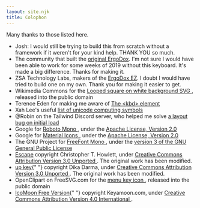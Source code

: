 ```yaml
---
layout: site.njk
title: Colophon
---
```


Many thanks to those listed here.

<ul>
  <li>
    Josh: I would still be trying to build this from scratch without a
    framework if it weren&apos;t for your kind help. THANK YOU so much.
  </li>
  <li>
    The community that built the
    <a href="https://www.ergodox.io">original ErgoDox</a>. I&apos;m not sure
    I would have been able to work for some weeks of 2019 without this
    keyboard. It&apos;s made a big difference. Thanks for making it.
  </li>
  <li>
    ZSA Technology Labs, makers of the
    <a href="https://ergodox-ez.com">ErgoDox EZ</a>. I doubt I would have
    tried to build one on my own. Thank you for making it easier to get.
  </li>
  <li>
    Wikimedia Commons for the
    <a
      href="https://commons.wikimedia.org/wiki/File:Looped_square_on_white_background.svg"
    >
      Looped square on white background SVG
    </a>
    , released into the public domain
  </li>
  <li>
    Terence Eden for making me aware of
    <a
      href="https://shkspr.mobi/blog/2020/05/better-keyboard-buttons-in-html/"
    >
      The &lt;kbd&gt; element
    </a>
  </li>
  <li>
    Xah Lee&apos;s useful
    <a href="http://xahlee.info/comp/unicode_computing_symbols.html">
      list of unicode computing symbols
    </a>
  </li>
  <li>
    @Robin on the Tailwind Discord server, who helped me solve
    <a href="docs/issues/bad-first-render-in-production/index.md">
      a layout bug on initial load
    </a>
  </li>
  <li>
    Google for
    <a href="https://fonts.google.com/specimen/Roboto+Mono">
      Roboto Mono
    </a>
    , under the
    <a href="http://www.apache.org/licenses/LICENSE-2.0">
      Apache License, Version 2.0
    </a>
  </li>
  <li>
    Google for
    <a href="https://developers.google.com/fonts/docs/material_icons">
      Material Icons
    </a>
    , under the
    <a href="http://www.apache.org/licenses/LICENSE-2.0">
      Apache License, Version 2.0
    </a>
  </li>
  <li>
    The GNU Project for
    <a href="https://www.gnu.org/software/freefont/index.html">
      FreeFont Mono
    </a>
    , under the
    <a href="http://www.gnu.org/licenses/gpl.html">
      version 3 of the GNU General Public License
    </a>
  </li>
  <li>
    <a href="https://thenounproject.com/icon/escape-217258/">Escape</a>
    copyright Christopher T. Howlett, under
    <a href="https://creativecommons.org/licenses/by/3.0/legalcode">
      Creative Commons Attribution Version 3.0 Unported
    </a>
    . The original work has been modified.
  </li>
  <li>
    <a href="https://thenounproject.com/icon/up-key-2712617/">up key</a>{"
    "} copyright Dika Darma, under
    <a href="https://creativecommons.org/licenses/by/3.0/legalcode">
      Creative Commons Attribution Version 3.0 Unported
    </a>
    . The original work has been modified.
  </li>
  <li>
    OpenClipart on FreeSVG.com for the
    <a href="https://freesvg.org/menu-key-icon-vector-illustration">
      menu key icon
    </a>
    , released into the public domain
  </li>
  <li>
    <a href="https://icomoon.io/#icons-icomoon">IcoMoon Free Version</a>{"
    "} copyright Keyamoon.com, under
    <a href="https://creativecommons.org/licenses/by/4.0/legalcode">
      Creative Commons Attribution Version 4.0 International
    </a>
    .
  </li>
</ul>
